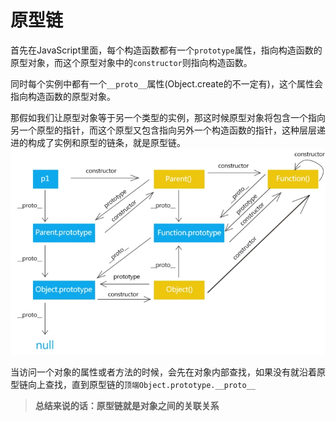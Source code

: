 # 原型链
首先在JavaScript里面，每个构造函数都有一个`prototype`属性，指向构造函数的原型对象，而这个原型对象中的`constructor`则指向构造函数。

同时每个实例中都有一个`__proto__`属性(Object.create的不一定有)，这个属性会指向构造函数的原型对象。

那假如我们让原型对象等于另一个类型的实例，那这时候原型对象将包含一个指向另一个原型的指针，而这个原型又包含指向另外一个构造函数的指针，这种层层递进的构成了实例和原型的链条，就是原型链。
![prototype](./prototype.png)

当访问一个对象的属性或者方法的时候，会先在对象内部查找，如果没有就沿着原型链向上查找，直到原型链的`顶端Object.prototype.__proto__`

> **总结来说的话：原型链就是对象之间的关联关系**
